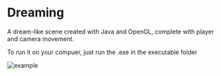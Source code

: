 # Dreaming
A dream-like scene created with Java and OpenGL, complete with player and camera movement.

To run it on your compuer, just run the .exe in the executable folder

![example](https://i.imgur.com/rGAHEna.png)